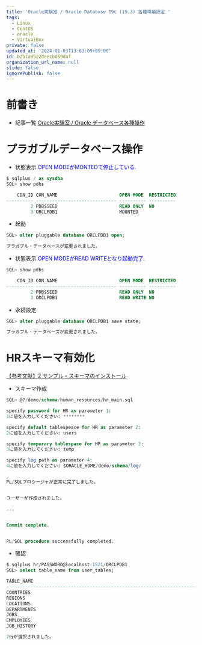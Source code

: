 ```yaml
---
title: 'Oracle実験室 / Oracle Database 19c (19.3) 各種環境設定 '
tags:
  - Linux
  - CentOS
  - oracle
  - VirtualBox
private: false
updated_at: '2024-01-03T13:03:09+09:00'
id: b2a1a9522deecbd69daf
organization_url_name: null
slide: false
ignorePublish: false
---
```

# 前書き
- 記事一覧 [Oracle実験室 / Oracle データベース各種操作](https://qiita.com/Que-sera-sera/items/862c77963b841a95ba95)

# プラガブルデータベース操作
- 状態表示
<font color="blue">OPEN MODEがMONTEDで停止している.</font>
```SQL
$ sqlplus / as sysdba
SQL> show pdbs

    CON_ID CON_NAME                       OPEN MODE  RESTRICTED
---------- ------------------------------ ---------- ----------
         2 PDB$SEED                       READ ONLY  NO
         3 ORCLPDB1                       MOUNTED
```
- 起動
```SQL
SQL> alter pluggable database ORCLPDB1 open;

プラガブル・データベースが変更されました。
```
- 状態表示
<font color="blue">OPEN MODEがREAD WRITEとなり起動完了.</font>
```SQL
SQL> show pdbs

    CON_ID CON_NAME                       OPEN MODE  RESTRICTED
---------- ------------------------------ ---------- ----------
         2 PDB$SEED                       READ ONLY  NO
         3 ORCLPDB1                       READ WRITE NO
```
- 永続設定
```SQL
SQL> alter pluggable database ORCLPDB1 save state;

プラガブル・データベースが変更されました。
```

# HRスキーマ有効化
[【参考文献】2 サンプル・スキーマのインストール](https://docs.oracle.com/cd/E82638_01/comsc/installing-sample-schemas.html#GUID-CB945E4C-D08A-4B26-A12D-3D6D688467EA)
- スキーマ作成
```SQL
SQL> @?/demo/schema/human_resources/hr_main.sql

specify password for HR as parameter 1:
1に値を入力してください: ********

specify default tablespeace for HR as parameter 2:
2に値を入力してください: users

specify temporary tablespace for HR as parameter 3:
3に値を入力してください: temp

specify log path as parameter 4:
4に値を入力してください: $ORACLE_HOME/demo/schema/log/


PL/SQLプロシージャが正常に完了しました。


ユーザーが作成されました。

...


Commit complete.


PL/SQL procedure successfully completed.
```
- 確認
```SQL
$ sqlplus hr/PASSWORD@localhost:1521/ORCLPDB1
SQL> select table_name from user_tables;

TABLE_NAME
--------------------------------------------------------------------------------
COUNTRIES
REGIONS
LOCATIONS
DEPARTMENTS
JOBS
EMPLOYEES
JOB_HISTORY

7行が選択されました。
```
